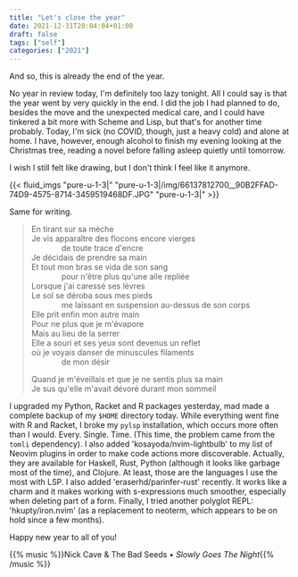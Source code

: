 ```yaml
---
title: "Let's close the year"
date: 2021-12-31T20:04:04+01:00
draft: false
tags: ["self"]
categories: ["2021"]
---
```

And so, this is already the end of the year.

No year in review today, I'm definitely too lazy tonight. All I could say is that the year went by very quickly in the end. I did the job I had planned to do, besides the move and the unexpected medical care, and I could have tinkered a bit more with Scheme and Lisp, but that's for another time probably. Today, I'm sick (no COVID, though, just a heavy cold) and alone at home. I have, however, enough alcohol to finish my evening looking at the Christmas tree, reading a novel before falling asleep quietly until tomorrow.

I wish I still felt like drawing, but I don't think I feel like it anymore.

{{< fluid_imgs
  "pure-u-1-3|"
  "pure-u-1-3|/img/66137812700__90B2FFAD-74D9-4575-8714-3459519468DF.JPG"
  "pure-u-1-3|" >}}

Same for writing.

> En tirant sur sa mèche<br>
> Je vis apparaître des flocons encore vierges<br>
> $\quad\quad\quad$ de toute trace d'encre<br>
> Je décidais de prendre sa main<br>
> Et tout mon bras se vida de son sang<br>
>  $\quad\quad\quad$ pour n'être plus qu'une aile repliée<br>
> Lorsque j'ai caressé ses lèvres<br>
> Le sol se déroba sous mes pieds<br>
>  $\quad\quad\quad$ me laissant en suspension au-dessus de son corps<br>
> Elle prit enfin mon autre main<br>
> Pour ne plus que je m'évapore<br>
> Mais au lieu de la serrer<br>
> Elle a souri et ses yeux sont devenus un reflet<br>
> où je voyais danser de minuscules filaments<br>
> $\quad\quad\quad$ de mon désir<br>
>
> Quand je m'éveillais et que je ne sentis plus sa main<br>
> Je sus qu'elle m'avait dévoré durant mon sommeil<br>

I upgraded my Python, Racket and R packages yesterday, mad made a complete backup of my `$HOME` directory today. While everything went fine with R and Racket, I broke my `pylsp` installation, which occurs more often than I would. Every. Single. Time. (This time, the problem came from the `tomli` dependency). I also added 'kosayoda/nvim-lightbulb' to my list of Neovim plugins in order to make code actions more discoverable. Actually, they are available for Haskell, Rust, Python (although it looks like garbage most of the time), and Clojure. At least, those are the languages I use the most with LSP. I also added 'eraserhd/parinfer-rust' recently. It works like a charm and it makes working with s-expressions much smoother, especially when deleting part of a form. Finally, I tried another polyglot REPL: 'hkupty/iron.nvim' (as a replacement to neoterm, which appears to be on hold since a few months).

Happy new year to all of you!

{{% music %}}Nick Cave & The Bad Seeds • _Slowly Goes The Night_{{% /music %}}
